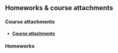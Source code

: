 ## Homeworks & course attachments

### Course attachments

* #### [Course attachments](course-attachments)


### Homeworks

